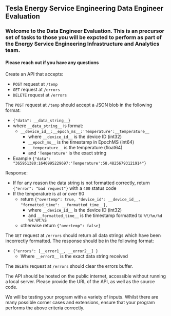 ## Tesla Energy Service Engineering Data Engineer Evaluation

### Welcome to the Data Engineer Evaluation. This is an precursor set of tasks to those you will be expcted to perform as part of the Energy Service Engineering Infrastructure and Analytics team.
#### Please reach out if you have any questions

Create an API that accepts:
- `POST` request at `/temp`
- `GET` request at `/errors`
- `DELETE` request at `/errors`


The `POST` request at `/temp` should accept a JSON blob in the following format:
- `{"data": __data_string__}`
- where `__data_string__` is format:
    - `__device_id__:__epoch_ms__:'Temperature':__temperature__`
      - where `__device_id__` is the device ID (int32)
      - `__epoch_ms__` is the timestamp in EpochMS (int64)
      - `__temperature__` is the temperature (float64)
      - and `'Temperature'` is the exact string
- Example `{"data": "365951380:1640995229697:'Temperature':58.48256793121914"}`
  
Response:
- If for any reason the data string is not formatted correctly, return `{"error": "bad request"}` with a `400` status code
- If the temperature is at or over 90
  - return `{"overtemp": true, "device_id": __device_id__, "formatted_time": __formatted_time__}`,
    - where `__device_id__` is the device ID (int32)
    - and `__formatted_time__` is the timestamp formatted to `%Y/%m/%d %H:%M:%S`
  - otherwise return `{"overtemp": false}`

The `GET` request at `/errors` should return all data strings which have been incorrectly formatted. The response should 
be in the following format:
- `{"errors": [__error1__, __error2__] }`
  - Where `__errorX__` is the exact data string received

The `DELETE` request at `/errors` should clear the errors buffer.

The API should be hosted on the public internet, accessible without running a local server. 
Please provide the URL of the API, as well as the source code.

We will be testing your program with a variety of inputs. 
Whilst there are many possible corner cases and extensions, ensure that your program performs the above criteria correctly.